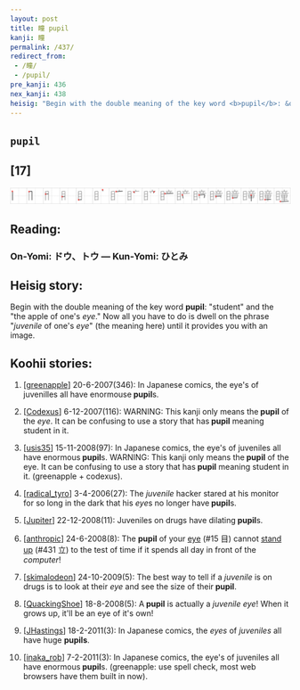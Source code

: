```yaml
---
layout: post
title: 瞳 pupil
kanji: 瞳
permalink: /437/
redirect_from:
 - /瞳/
 - /pupil/
pre_kanji: 436
nex_kanji: 438
heisig: "Begin with the double meaning of the key word <b>pupil</b>: &quot;student&quot; and the &quot;the apple of one's <i>eye</i>.&quot; Now all you have to do is dwell on the phrase &quot;<i>juvenile</i> of one's <i>eye</i>&quot; (the meaning here) until it provides you with an image."
---
```


## `pupil`

## [17]

<div class="stroke"><img src="../images/E79EB3.png" /></div>

## Reading:

### On-Yomi: ドウ、トウ &mdash; Kun-Yomi: ひとみ

## Heisig story:

Begin with the double meaning of the key word <b>pupil</b>: &quot;student&quot; and the &quot;the apple of one's <i>eye</i>.&quot; Now all you have to do is dwell on the phrase &quot;<i>juvenile</i> of one's <i>eye</i>&quot; (the meaning here) until it provides you with an image.

## Koohii stories:

1) [<a href="http://kanji.koohii.com/profile/greenapple">greenapple</a>] 20-6-2007(346): In Japanese comics, the eye&#039;s of juvenilles all have enormouse<strong> pupil</strong>s.

2) [<a href="http://kanji.koohii.com/profile/Codexus">Codexus</a>] 6-12-2007(116): WARNING: This kanji only means the<strong> pupil</strong> of the <em>eye</em>. It can be confusing to use a story that has<strong> pupil</strong> meaning student in it.

3) [<a href="http://kanji.koohii.com/profile/usis35">usis35</a>] 15-11-2008(97): In Japanese comics, the eye&#039;s of juveniles all have enormous<strong> pupil</strong>s. WARNING: This kanji only means the<strong> pupil</strong> of the eye. It can be confusing to use a story that has<strong> pupil</strong> meaning student in it. (greenapple + codexus).

4) [<a href="http://kanji.koohii.com/profile/radical_tyro">radical_tyro</a>] 3-4-2006(27): The <em>juvenile</em> hacker stared at his monitor for so long in the dark that his <em>eye</em>s no longer have<strong> pupil</strong>s.

5) [<a href="http://kanji.koohii.com/profile/Jupiter">Jupiter</a>] 22-12-2008(11): Juveniles on drugs have dilating<strong> pupil</strong>s.

6) [<a href="http://kanji.koohii.com/profile/anthropic">anthropic</a>] 24-6-2008(8): The <strong>pupil</strong> of your <a href="../15">eye</a> (#15 目) cannot <a href="../431">stand up</a> (#431 立) to the test of time if it spends all day in front of the <em>computer</em>!

7) [<a href="http://kanji.koohii.com/profile/skimalodeon">skimalodeon</a>] 24-10-2009(5): The best way to tell if a <em>juvenile</em> is on drugs is to look at their <em>eye</em> and see the size of their<strong> pupil</strong>.

8) [<a href="http://kanji.koohii.com/profile/QuackingShoe">QuackingShoe</a>] 18-8-2008(5): A<strong> pupil</strong> is actually a <em>juvenile</em> <em>eye</em>! When it grows up, it&#039;ll be an eye of it&#039;s own!

9) [<a href="http://kanji.koohii.com/profile/JHastings">JHastings</a>] 18-2-2011(3): In Japanese comics, the <em>eyes</em> of <em>juveniles</em> all have huge <strong>pupils</strong>.

10) [<a href="http://kanji.koohii.com/profile/inaka_rob">inaka_rob</a>] 7-2-2011(3): In Japanese comics, the eye&#039;s of juveniles all have enormous<strong> pupil</strong>s. (greenapple: use spell check, most web browsers have them built in now).
